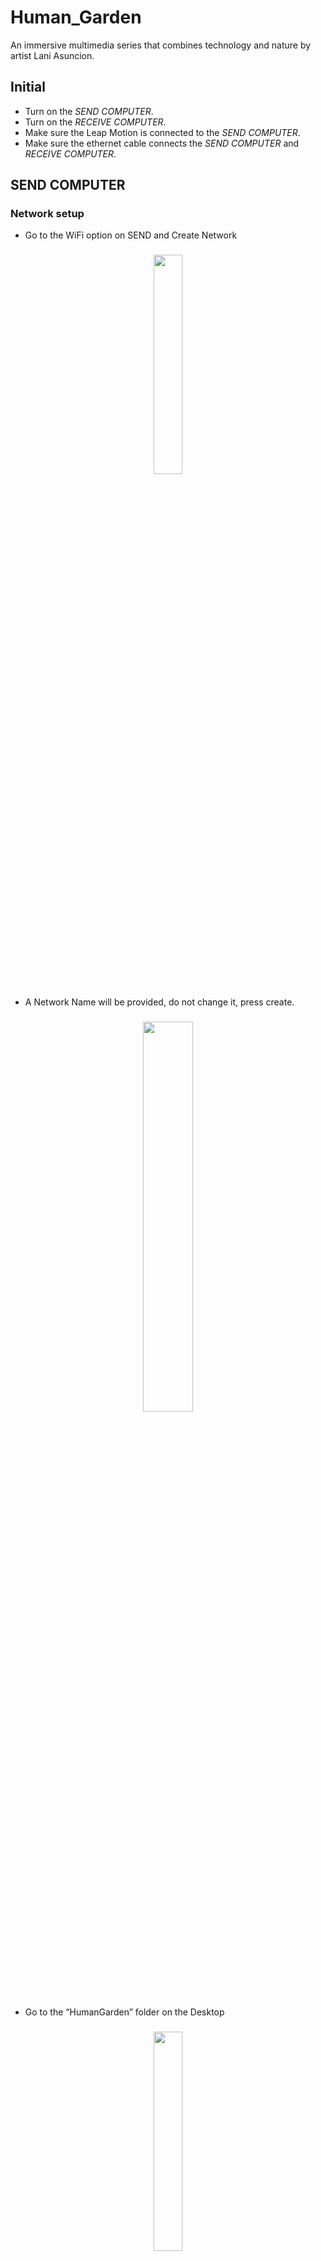 # Human_Garden

An immersive multimedia series that combines technology and nature by artist Lani Asuncion.

## Initial
* Turn on the *SEND COMPUTER*.
* Turn on the *RECEIVE COMPUTER*.
* Make sure the Leap Motion is connected to the *SEND COMPUTER*.
* Make sure the ethernet cable connects the *SEND COMPUTER* and *RECEIVE COMPUTER*.

## SEND COMPUTER

### Network setup

* Go to the WiFi option on SEND and Create Network

<h3 align="center">
  <img height="30%" width="30%" src="https://i.ibb.co/JsgWZgF/Human-Garden-Create-Network.png"/>
</h3>


* A Network Name will be provided, do not change it, press create.

<h3 align="center">
  <img height="40%" width="40%" src="https://i.ibb.co/zPCMc0v/Human-Garden-Create-Network-Name.png"/>
</h3>

* Go to the “HumanGarden” folder on the Desktop

<h3 align="center">
  <img height="30%" width="30%" src="https://i.ibb.co/rmMFMnD/Human-Garden-Folder.png"/>
</h3>

Open the patch named “HumanGarden-v2-send-install.maxpat”

<h3 align="center">
  <img height="50%" width="50%" src="https://i.ibb.co/brDxK4P/Human-Garden-Sender-Patch.png"/>
</h3>

* Press toggle #1 to connect to the Leap Motion
* Press toggle #2 to open the data gate
* Press #3 to connect to the IP address and port specified below. The port number and IP address will not change, the IP address is hard coded to the *RECEIVE COMPUTER*.

*All toggles ON*

<h3 align="center">
  <img height="255" width="253" src="https://i.ibb.co/KWXsrmg/Human-Garden-Send-Buttons-ON.png"/>
</h3>

*All toggles OFF*

<h3 align="center">
  <img height="255" width="253" src="https://i.ibb.co/q777dy3/Human-Garden-Send-Buttons-OFF.png"/>
</h3>

## RECEIVE COMPUTER

### Network setup

 * Go to the WiFi option on *RECEIVE* and select the network created in the previous step.
 
 <h3 align="center">
  <img height="255" width="253" src="https://i.ibb.co/rbjML9w/Human-Garden-Receiver-Network.png"/>
</h3>

* Go to the “HumanGarden” folder on the Desktop of the *RECEIVE* computer

<h3 align="center">
  <img height="255" width="253" src="https://i.ibb.co/rmMFMnD/Human-Garden-Folder.png"/>
</h3>

* Open the patch named “HumanGarden-v2-receive-install.maxpat”

<h3 align="center">
  <img height="255" width="253" src="https://i.ibb.co/2yCZn1p/Human-Garden-Receiver-Patch.png"/>
</h3>

* Press toggle #1 to start the video and audio
* Press toggle #2 to receive data from the Leap Motion
* Press toggle #3 to turn on the audio
* At the bottom of the patch you can control the volume of the audio playback
* Press ESC to enter fullscreen.

*All toggles ON*

<h3 align="center">
  <img height="255" width="253" src="https://i.ibb.co/f8Tbbky/Human-Garden-Receiver-Buttons-On.png"/>
</h3>

*All toggles OFF*

<h3 align="center">
  <img height="255" width="253" src="https://i.ibb.co/h9K19SY/Human-Garden-Receiver-Buttons-Off.png"/>
</h3>

Control audio volume using the gain slider

<h3 align="center">
  <img height="255" width="253" src="https://i.ibb.co/L1nqjzL/Human-Garden-Receiver-Audio-Gain.png"/>
</h3>

## TROUBLESHOOTING

*Why are we not using WiFi?*
Using an ethernet connection will ensure the installation does not stop if there is an interruption with WiFi service.

*The video is not reacting to my hand motions?*
* Go to the pillar and hold never your hand over the sensor. Move your hand back and forth slowly. If the video is not moving proceed to option 2.
* On the SEND computer, find the HumanGarden folder and open the max patch named HumanGarden-v2-send-install.maxpat. Click the toggle labeled #1 to turn off the Leap Motion connection, the toggle X will be dark green. Then click the same toggle to turn on the Leap Motion connection, the toggle X will now be pink. Then press toggle #2 to open data gate and then press #3 to connect the patch to the RECEIVE computer. If you are still get no data from the Leap Motion, proceed to step 3.
* Disconnect the Leap Motion from the Mac Mini, wait 3-5 seconds and reconnect the Leap Motion to the Mac Mini. 

*The sensor is not responding consistently, but it is responding.*
Check to see if there is any obstruction on the sensor, i.e. grass shaving, that could be disrupting the connectivity. Also check for smudges on the sensor. Wipe down occasionally for best connectivity results. 

*I do not hear any audio, what's the deal?*
* Audio is generated when the Leap Motion is connected and a hand motion is detected. If there is no audio, check the *Audio* settings on the *RECEIVE* computer and make sure the *Audio Output* is set to HDMI and not Built-In Internal Speakers. Check your local Sound settings within System Preferences.

  *System Preferences > Sound > Output*

